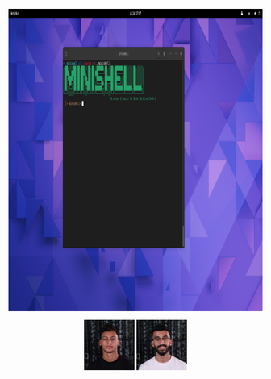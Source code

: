 <p align="center" >
<img src ="https://github.com/oussamaettaqui/Minishell/blob/main/pictures/run-minishell.png"  width='900px' height='600px'>
</p>
<p align="center">
  <img src ="https://github.com/oussamaettaqui/Minishell/blob/main/pictures/bchokri.jpeg" width='100px' height='100px'>
  <img src ="https://github.com/oussamaettaqui/Minishell/blob/main/pictures/oettaqui.jpeg" width='100px' height='100px'>
</p>
